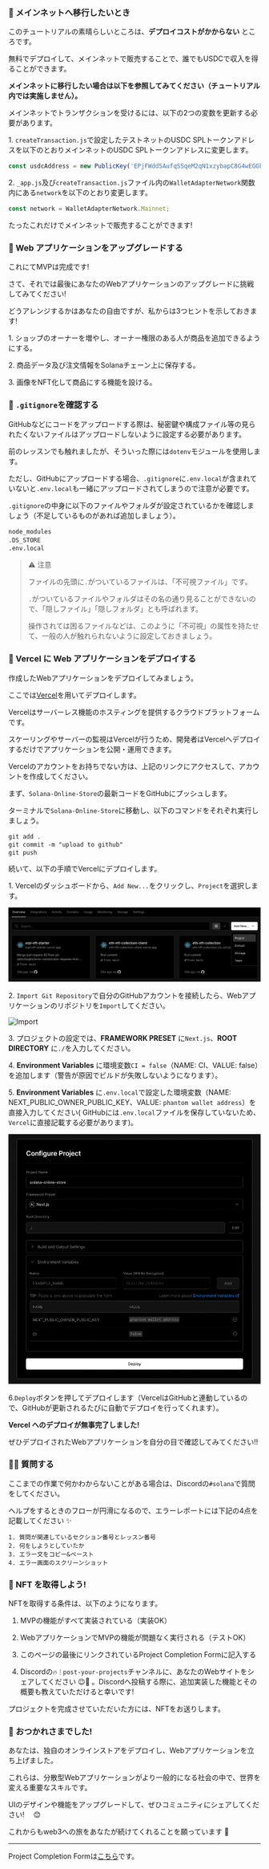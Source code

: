 ### 🚢 メインネットへ移行したいとき

このチュートリアルの素晴らしいところは、**デプロイコストがかからない** ところです。

無料でデプロイして、メインネットで販売することで、誰でもUSDCで収入を得ることができます。

**メインネットに移行したい場合は以下を参照してみてください（チュートリアル内では実施しません）。**

メインネットでトランザクションを受けるには、以下の2つの変数を更新する必要があります。

1\. `createTransaction.js`で設定したテストネットのUSDC SPLトークンアドレスを以下のとおりメインネットのUSDC SPLトークンアドレスに変更します。

```jsx
const usdcAddress = new PublicKey('EPjFWdd5AufqSSqeM2qN1xzybapC8G4wEGGkZwyTDt1v');
```

2\. `_app.js`及び`createTransaction.js`ファイル内の`WalletAdapterNetwork`関数内にある`network`を以下のとおり変更します。

```jsx
const network = WalletAdapterNetwork.Mainnet;
```

たったこれだけでメインネットで販売することができます!


### 🎨 Web アプリケーションをアップグレードする

これにてMVPは完成です!

さて、それでは最後にあなたのWebアプリケーションのアップグレードに挑戦してみてください!

どうアレンジするかはあなたの自由ですが、私からは3つヒントを示しておきます!

1\. ショップのオーナーを増やし、オーナー権限のある人が商品を追加できるようにする。

2\. 商品データ及び注文情報をSolanaチェーン上に保存する。

3\. 画像をNFT化して商品にする機能を設ける。


### 🙉 `.gitignore`を確認する

GitHubなどにコードをアップロードする際は、秘密鍵や構成ファイル等の見られたくないファイルはアップロードしないように設定する必要があります。

前のレッスンでも触れましたが、そういった際には`dotenv`モジュールを使用します。

ただし、GitHubにアップロードする場合、`.gitignore`に`.env.local`が含まれていないと`.env.local`も一緒にアップロードされてしまうので注意が必要です。

`.gitignore`の中身に以下のファイルやフォルダが設定されているかを確認しましょう（不足しているものがあれば追加しましょう）。

```txt
node_modules
.DS_STORE
.env.local
```

> ⚠️ 注意
>
> ファイルの先頭に`.`がついているファイルは、「不可視ファイル」です。
>
> `.`がついているファイルやフォルダはその名の通り見ることができないので、「隠しファイル」「隠しフォルダ」とも呼ばれます。
>
> 操作されては困るファイルなどは、このように「不可視」の属性を持たせて、一般の人が触れられないように設定しておきましょう。


### 🚀 Vercel に Web アプリケーションをデプロイする

作成したWebアプリケーションをデプロイしてみましょう。

ここでは[Vercel](https://Vercel.com)を用いてデプロイします。

Vercelはサーバーレス機能のホスティングを提供するクラウドプラットフォームです。

スケーリングやサーバーの監視はVercelが行うため、開発者はVercelへデプロイするだけでアプリケーションを公開・運用できます。

Vercelのアカウントをお持ちでない方は、上記のリンクにアクセスして、アカウントを作成してください。

まず、`Solana-Online-Store`の最新コードをGitHubにプッシュします。

ターミナルで`Solana-Online-Store`に移動し、以下のコマンドをそれぞれ実行しましょう。

```
git add .
git commit -m "upload to github"
git push
```

続いて、以下の手順でVercelにデプロイします。

1\. Vercelのダッシュボードから、`Add New...`をクリックし、`Project`を選択します。

![new project](/public/images/Solana-Online-Store/section-4/4_1_1.png)

2\. `Import Git Repository`で自分のGitHubアカウントを接続したら、Webアプリケーションのリポジトリを`Import`してください。

![Import](/public/images/Solana-Online-Store/section-4/4_1_2.png)

3\. プロジェクトの設定では、**FRAMEWORK PRESET** に`Next.js`、**ROOT DIRECTORY** に`./`を入力してください。

4\. **Environment Variables** に環境変数`CI = false`（NAME: CI、VALUE: false）を追加します（警告が原因でビルドが失敗しないようになります）。

5\. **Environment Variables** に`.env.local`で設定した環境変数（NAME: NEXT_PUBLIC_OWNER_PUBLIC_KEY、VALUE: `phantom wallet address`）を直接入力してください( GitHubには`.env.local`ファイルを保存していないため、`Vercel`に直接記載する必要があります)。

![Environment Variables1](/public/images/Solana-Online-Store/section-4/4_1_3.png)

6\.`Deploy`ボタンを押してデプロイします（VercelはGitHubと連動しているので、GitHubが更新されるたびに自動でデプロイを行ってくれます）。

**Vercel へのデプロイが無事完了しました!**

ぜひデプロイされたWebアプリケーションを自分の目で確認してみてください!!


### 🙋‍♂️ 質問する

ここまでの作業で何かわからないことがある場合は、Discordの`#solana`で質問をしてください。

ヘルプをするときのフローが円滑になるので、エラーレポートには下記の4点を記載してください ✨

```
1. 質問が関連しているセクション番号とレッスン番号
2. 何をしようとしていたか
3. エラー文をコピー&ペースト
4. エラー画面のスクリーンショット
```


### 🎫 NFT を取得しよう!

NFTを取得する条件は、以下のようになります。

1. MVPの機能がすべて実装されている（実装OK）

2. WebアプリケーションでMVPの機能が問題なく実行される（テストOK）

3. このページの最後にリンクされているProject Completion Formに記入する

4. Discordの`🔥｜post-your-projects`チャンネルに、あなたのWebサイトをシェアしてください 😉🎉 。Discordへ投稿する際に、追加実装した機能とその概要も教えていただけると幸いです!

プロジェクトを完成させていただいた方には、NFTをお送りします。


### 🎉 おつかれさまでした!

あなたは、独自のオンラインストアをデプロイし、Webアプリケーションを立ち上げました。

これらは、分散型Webアプリケーションがより一般的になる社会の中で、世界を変える重要なスキルです。

UIのデザインや機能をアップグレードして、ぜひコミュニティにシェアしてください!　 😊

これからもweb3への旅をあなたが続けてくれることを願っています 🚀

---

Project Completion Formは[こちら](https://airtable.com/shrf1cCtTx0iQuszX)です。
